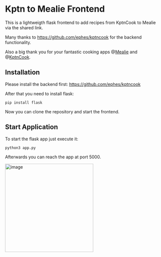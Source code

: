 # Kptn to Mealie Frontend

This is a lightweigth flask frontend to add recipes from KptnCook to Mealie via the shared link.

Many thanks to https://github.com/ephes/kptncook for the backend functionality.

Also a big thank you for your fantastic cooking apps @[Mealie](https://mealie.io/) and @[KptnCook](https://www.kptncook.com/). 

## Installation
Please install the backend first: https://github.com/ephes/kptncook 

After that you need to install flask:
```
pip install flask
```
Now you can clone the repository and start the frontend.

## Start Application
To start the flask app just execute it:
```
python3 app.py
```
Afterwards you can reach the app at port 5000.

<img width="289" alt="image" src="https://github.com/user-attachments/assets/8a0c70aa-7b64-437f-8631-1f86884fcf0e" />

